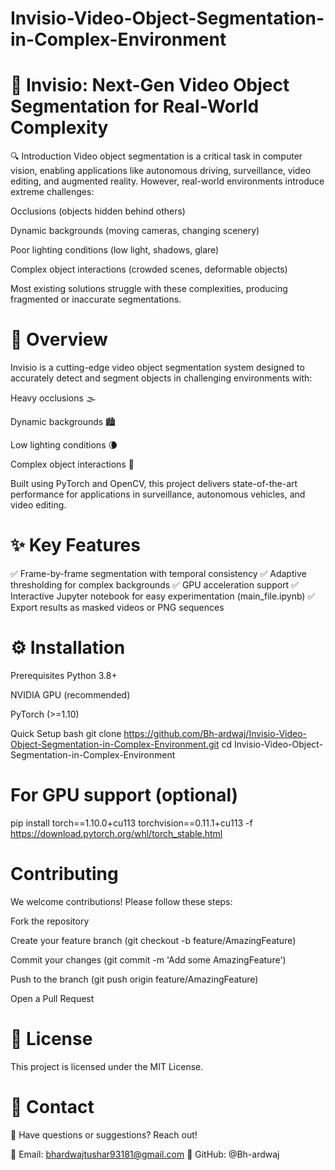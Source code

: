 # Invisio-Video-Object-Segmentation-in-Complex-Environment


# 🌟 Invisio: Next-Gen Video Object Segmentation for Real-World Complexity

🔍 Introduction
Video object segmentation is a critical task in computer vision, enabling applications like autonomous driving, surveillance, video editing, and augmented reality. However, real-world environments introduce extreme challenges:

Occlusions (objects hidden behind others)

Dynamic backgrounds (moving cameras, changing scenery)

Poor lighting conditions (low light, shadows, glare)

Complex object interactions (crowded scenes, deformable objects)

Most existing solutions struggle with these complexities, producing fragmented or inaccurate segmentations.

# 🚀 Overview
Invisio is a cutting-edge video object segmentation system designed to accurately detect and segment objects in challenging environments with:

Heavy occlusions 🌫️

Dynamic backgrounds 🏙️

Low lighting conditions 🌘

Complex object interactions 🤹

Built using PyTorch and OpenCV, this project delivers state-of-the-art performance for applications in surveillance, autonomous vehicles, and video editing.


# ✨ Key Features
✅ Frame-by-frame segmentation with temporal consistency
✅ Adaptive thresholding for complex backgrounds
✅ GPU acceleration support
✅ Interactive Jupyter notebook for easy experimentation (main_file.ipynb)
✅ Export results as masked videos or PNG sequences


# ⚙️ Installation
Prerequisites
Python 3.8+

NVIDIA GPU (recommended)

PyTorch (>=1.10)

Quick Setup
bash
git clone https://github.com/Bh-ardwaj/Invisio-Video-Object-Segmentation-in-Complex-Environment.git
cd Invisio-Video-Object-Segmentation-in-Complex-Environment


# For GPU support (optional)
pip install torch==1.10.0+cu113 torchvision==0.11.1+cu113 -f https://download.pytorch.org/whl/torch_stable.html


# Contributing
We welcome contributions! Please follow these steps:

Fork the repository

Create your feature branch (git checkout -b feature/AmazingFeature)

Commit your changes (git commit -m 'Add some AmazingFeature')

Push to the branch (git push origin feature/AmazingFeature)

Open a Pull Request


# 📜 License
This project is licensed under the MIT License.

# 📧 Contact
💬 Have questions or suggestions? Reach out!

📩 Email: bhardwajtushar93181@gmail.com
🔗 GitHub: @Bh-ardwaj
















